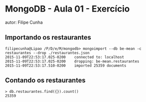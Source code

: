 # MongoDB - Aula 01 - Exercício
autor: Filipe Cunha

## Importando os restaurantes

```
filipecunha@Lipao /P/D/e/M/mongodb> mongoimport --db be-mean -c restaurantes --drop ./restaurantes.json 
2015-11-09T22:53:17.025-0200	connected to: localhost
2015-11-09T22:53:17.025-0200	dropping: be-mean.restaurantes
2015-11-09T22:53:17.510-0200	imported 25359 documents

```

## Contando os restaurantes

```
> db.restaurantes.find({}).count()
25359

```